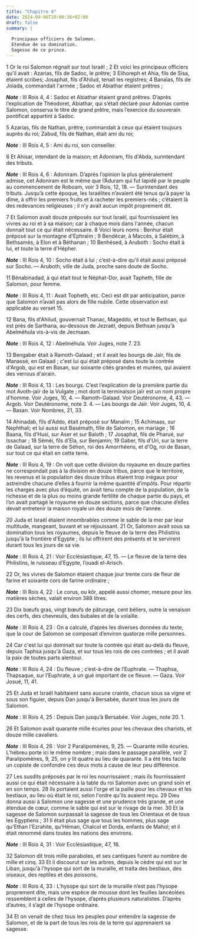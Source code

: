 ```yaml
---
title: "Chapitre 4"
date: 2024-09-06T20:00:36+02:00
draft: false
summary: |
  
  Principaux officiers de Salomon.
  Etendue de sa domination.
  Sagesse de ce prince.
---
```



1 Or le roi Salomon régnait sur tout Israël ; 2 Et voici les principaux officiers qu'il avait : Azarias, fils de Sadoc, le prêtre; 3 Elihoreph et Ahia, fils de Sisa, étaient scribes; Josaphat, fils d'Ahilud, tenait les registres; 4 Banaïas, fils de Joïada, commandait l'armée ; Sadoc et Abiathar étaient prêtres ;

***Note*** :  III Rois 4, 4 : Sadoc et Abiathar étaient grand prêtres. D’après l’explication de Théodoret, Abiathar, qui s’était déclaré pour Adonias contre Salomon, conserva le titre de grand prêtre, mais l’exercice du souverain pontificat appartint à Sadoc.

5 Azarias, fils de Nathan, prêtre, commandait à ceux qui étaient toujours auprès du roi; Zabud, fils de Nathan, était ami du roi;

***Note*** :  III Rois 4, 5 : Ami du roi, son conseiller.

6 Et Ahisar, intendant de la maison; et Adoniram, fils d'Abda, surintendant des tributs.

***Note*** :  III Rois 4, 6 : Adoniram. D’après l’opinion la plus généralement admise, cet Adoniram est le même que l’Aduram qui fut lapidé par le peuple au commencement de Roboam, voir 3 Rois, 12, 18. ― Surintendant des tributs. Jusqu’à cette époque, les Israélites n’avaient été tenus qu’à payer la dîme, à offrir les premiers fruits et à racheter les premiers-nés ; c’étaient là des redevances religieuses ; il n’y avait aucun impôt proprement dit.


7 Et Salomon avait douze préposés sur tout Israël, qui fournissaient les vivres au roi et à sa maison; car à chaque mois dans l'année, chacun donnait tout ce qui était nécessaire. 8 Voici leurs noms : Benhur était préposé sur la montagne d'Ephraïm ; 9 Bendécar, à Maccès, à Salébim, à Bethsamès, à Elon et à Béthanan ; 10 Benhésed, à Aruboth : Socho était à lui, et toute la terre d'Hépher.

***Note*** :  III Rois 4, 10 : Socho était à lui ; c’est-à-dire qu’il était aussi préposé sur Socho. ― Aruboth, ville de Juda, proche sans doute de Socho.

11 Bénabinadad, à qui était tout le Néphat-Dor, avait Tapheth, fille de Salomon, pour femme.

***Note*** :  III Rois 4, 11 : Avait Topheth, etc. Ceci est dit par anticipation, parce que Salomon n’avait pas alors de fille nubile. Cette observation est applicable au verset 15.

12 Bana, fils d'Ahilud, gouvernait Thanac, Mageddo, et tout le Bethsan, qui est près de Sarthana, au-dessous de Jezraël, depuis Bethsan jusqu'à Abelméhula vis-à-vis de Jecmaan.

***Note*** :  III Rois 4, 12 : Abelméhula. Voir Juges, note 7. 23.

13 Bengaber était à Ramoth-Galaad ; et il avait les bourgs de Jaïr, fils de Manassé, en Galaad ; c'est lui qui était préposé dans toute la contrée d'Argob, qui est en Basan, sur soixante cités grandes et murées, qui avaient des verrous d'airain.

***Note*** :  III Rois 4, 13 : Les bourgs. C’est l’explication de la première partie du mot Avoth-jaïr de la Vulgate ; mot dont la terminaison jaïr est un nom propre d’homme. Voir Juges, 10, 4. ― Ramoth-Galaad. Voir Deutéronome, 4, 43. ― Argob. Voir Deutéronome, note 3. 4. ― Les bourgs de Jaïr. Voir Juges, 10, 4. ― Basan. Voir Nombres, 21, 33.

14 Ahinadab, fils d'Addo, était préposé sur Manaïm ; 15 Achimaas, sur Nephthali; et lui aussi eut Basémath, fille de Salomon, en mariage ; 16 Baana, fils d'Husi, sur Aser et sur Baloth ; 17 Josaphat, fils de Pharué, sur Issachar ; 18 Séméi, fils d'Ela, sur Benjamin; 19 Gaber, fils d'Uri, sur la terre de Galaad, sur la terre de Séhon, roi des Amorrhéens, et d'Og, roi de Basan, sur tout ce qui était en cette terre.

***Note*** :  III Rois 4, 19 : On voit que cette division du royaume en douze parties ne correspondait pas à la division en douze tribus, parce que le territoire, les revenus et la population des douze tribus étaient trop inégaux pour astreindre chacune d’elles à fournir la même quantité d’impôts. Pour répartir les charges avec plus d’équité, on avait tenu compte de la population, de la richesse et de la plus ou moins grande fertilité de chaque partie du pays, et l’on avait partagé le royaume en douze sections, parce que chacune d’elles devait entretenir la maison royale un des douze mois de l’année.


20 Juda et Israël étaient innombrables comme le sable de la mer par leur multitude, mangeant, buvant et se réjouissant. 21 Or, Salomon avait sous sa domination tous les royaumes, depuis le fleuve de la terre des Philistins jusqu'à la frontière d'Egypte ; ils lui offrirent des présents et le servirent durant tous les jours de sa vie.

***Note*** :  III Rois 4, 21 : Voir Ecclésiastique, 47, 15. ― Le fleuve de la terre des Philistins, le ruisseau d’Egypte, l’ouadi el-Arisch.

22 Or, les vivres de Salomon étaient chaque jour trente cors de fleur de farine et soixante cors de farine ordinaire ;

***Note*** :  III Rois 4, 22 : Le corus, ou kôr, appelé aussi chomer, mesure pour les matières sèches, valait environ 388 litres.

23 Dix bœufs gras, vingt bœufs de pâturage, cent béliers, outre la venaison des cerfs, des chevreuils, des bubales et de la volaille.

***Note*** :  III Rois 4, 23 : On a calculé, d’après les diverses données du texte, que la cour de Salomon se composait d’environ quatorze mille personnes.

24 Car c'est lui qui dominait sur toute la contrée qui était au-delà du fleuve, depuis Taphsa jusqu'à Gaza, et sur tous les rois de ces contrées ; et il avait la paix de toutes parts alentour.

***Note*** :  III Rois 4, 24 : Du fleuve ; c’est-à-dire de l’Euphrate. ― Thaphsa, Thapsaque, sur l’Euphrate, à un gué important de ce fleuve. ― Gaza. Voir Josué, 11, 41.

25 Et Juda et Israël habitaient sans aucune crainte, chacun sous sa vigne et sous son figuier, depuis Dan jusqu'à Bersabée, durant tous les jours de Salomon.

***Note*** :  III Rois 4, 25 : Depuis Dan jusqu’à Bersabée. Voir Juges, note 20. 1.

26 Et Salomon avait quarante mille écuries pour les chevaux des chariots, et douze mille cavaliers.

***Note*** :  III Rois 4, 26 : Voir 2 Paralipomènes, 9, 25. ― Quarante mille écuries. L’hébreu porte ici le même nombre ; mais dans le passage parallèle, voir 2 Paralipomènes, 9, 25, on y lit quatre au lieu de quarante. Il a été très facile un copiste de confondre ces deux mots à cause de leur peu différence.

27 Les susdits préposés par le roi les nourrissaient ; mais ils fournissaient aussi ce qui était nécessaire à la table du roi Salomon avec un grand soin et en son temps. 28 Ils portaient aussi l'orge et la paille pour les chevaux et les bestiaux, au lieu où était le roi, selon l'ordre qu'ils avaient reçu. 29 Dieu donna aussi à Salomon une sagesse et une prudence très grande, et une étendue de cœur, comme le sable qui est sur le rivage de la mer. 30 Et la sagesse de Salomon surpassait la sagesse de tous les Orientaux et de tous les Egyptiens ; 31 Il était plus sage que tous les hommes, plus sage qu'Ethan l'Ezrahite, qu'Héman, Chalcol et Dorda, enfants de Mahol; et il était renommé dans toutes les nations des environs.

***Note*** :  III Rois 4, 31 : Voir Ecclésiastique, 47, 16.

32 Salomon dit trois mille paraboles, et ses cantiques furent au nombre de mille et cinq. 33 Et il discourut sur les arbres, depuis le cèdre qui est sur le Liban, jusqu'à l'hysope qui sort de la muraille, et traita des bestiaux, des oiseaux, des reptiles et des poissons.

***Note*** :  III Rois 4, 33 : L’hysope qui sort de la muraille n’est pas l’hysope proprement dite, mais une espèce de mousse dont les feuilles lancéolées ressemblent à celles de l’hysope, d’après plusieurs naturalistes. D’après d’autres, il s’agit de l’hysope ordinaire.

34 Et on venait de chez tous les peuples pour entendre la sagesse de Salomon, et de la part de tous les rois de la terre qui apprenaient sa sagesse.

